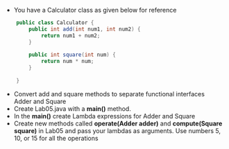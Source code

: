 * You have a Calculator class as given below for reference 

```java
	public class Calculator {
		public int add(int num1, int num2) {
			return num1 + num2;
		}
		
		public int square(int num) {
			return num * num;
		}
		
	}
```

* Convert add and square methods to separate functional interfaces Adder and Square
* Create Lab05.java with a **main()** method. 
* In the __main()__ create Lambda expressions for Adder and Square
* Create new methods called __operate(Adder adder)__ and  __compute(Square square)__ in Lab05 and pass your lambdas as arguments. Use numbers 5, 10, or 15 for all the operations